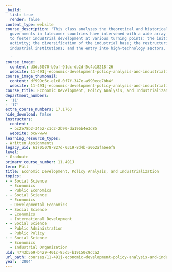 ```yaml
---
_build:
  list: true
  render: false
content_type: website
course_description: 'This class analyzes the theoretical and historical reasons why
  governments in latecomer countries have intervened with a wide array of policies
  to foster industrial development at various turning points: the initiation of industrial
  activity; the diversification of the industrial base; the restructuring of major
  industrial institutions; and the entry into high-technology sectors.

  '
course_image:
  content: d3dc5070-b9af-91dc-db2d-5c4b18218f26
  website: 11-491j-economic-development-policy-analysis-and-industrialization-fall-2004
course_image_thumbnail:
  content: df999c6c-e1c8-0f7f-347e-a990ece7bb4f
  website: 11-491j-economic-development-policy-analysis-and-industrialization-fall-2004
course_title: Economic Development, Policy Analysis, and Industrialization
department_numbers:
- '11'
- '17'
extra_course_numbers: 17.176J
hide_download: false
instructors:
  content:
  - bc2e78b2-3452-c1c2-2b90-da196b4e3d85
  website: ocw-www
learning_resource_types:
- Written Assignments
legacy_uid: 61705078-827d-0319-8d4b-a062afa6e6f8
level:
- Graduate
primary_course_number: 11.491J
term: Fall
title: Economic Development, Policy Analysis, and Industrialization
topics:
- - Social Science
  - Economics
  - Public Economics
- - Social Science
  - Economics
  - Developmental Economics
- - Social Science
  - Economics
  - International Development
- - Social Science
  - Public Administration
  - Public Policy
- - Social Science
  - Economics
  - Industrial Organization
uid: 4743b569-b429-401c-85d5-b19150c9dca2
url_path: courses/11-491j-economic-development-policy-analysis-and-industrialization-fall-2004
year: '2004'
---
```

